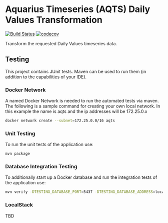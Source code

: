 # Aquarius Timeseries (AQTS) Daily Values Transformation

[![Build Status](https://travis-ci.com/usgs/aqts-capture-dvstat-transform.svg?branch=master)](https://travis-ci.com/usgs/aqts-capture-dvstat-transform)
[![codecov](https://codecov.io/gh/usgs/aqts-capture-dvstat-transform/branch/master/graph/badge.svg)](https://codecov.io/gh/usgs/aqts-ts-type-router)

Transform the requested Daily Values timeseries data.

## Testing
This project contains JUnit tests. Maven can be used to run them (in addition to the capabilities of your IDE).

### Docker Network
A named Docker Network is needed to run the automated tests via maven. The following is a sample command for creating your own local network. In this example the name is aqts and the ip addresses will be 172.25.0.x

```.sh
docker network create --subnet=172.25.0.0/16 aqts
```

### Unit Testing
To run the unit tests of the application use:

```.sh
mvn package
```

### Database Integration Testing
To additionally start up a Docker database and run the integration tests of the application use:

```.sh
mvn verify -DTESTING_DATABASE_PORT=5437 -DTESTING_DATABASE_ADDRESS=localhost -DTESTING_DATABASE_NETWORK=aqts -DROOT_LOG_LEVEL=INFO
```

### LocalStack
TBD